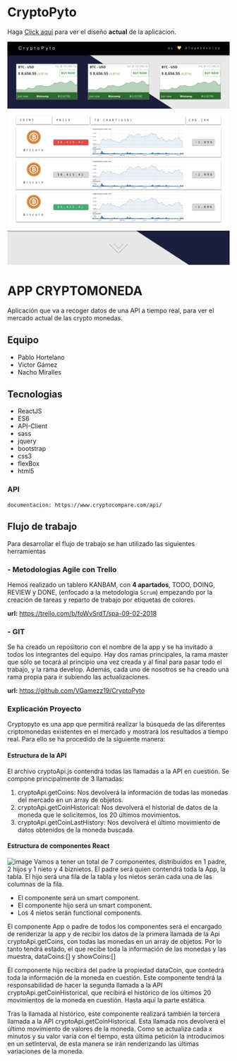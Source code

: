 # CryptoPyto
Haga [Click aqui](http://disgusted-picture.surge.sh/) para ver el diseño **actual** de la aplicacion.

![Imagen](https://github.com/VGamezz19/CryptoPyto/blob/vicBranch/design/mockUp.png)

# APP CRYPTOMONEDA
Aplicación que va a recoger datos de una API a tiempo real, para ver el mercado actual de las crypto monedas.

## Equipo
   - Pablo Hortelano
   - Victor Gámez
   - Nacho Miralles

## Tecnologias
   - ReactJS
   - ES6
   - API-Client
   - sass
   - jquery
   - bootstrap
   - css3
   - flexBox
   - html5

### API 
    documentacion: https://www.cryptocompare.com/api/

## Flujo de trabajo 
Para desarrollar el flujo de trabajo se han utilizado las siguientes herramientas
   


### - Metodologias Agile con Trello
Hemos realizado un tablero KANBAM, con **4 apartados**, TODO, DOING, REVIEW y DONE, (enfocado a la metodologia `Scrum`) empezando por la creación de tareas y reparto de trabajo
por etiquetas de colores.

 **url:** https://trello.com/b/foWvSrdT/spa-09-02-2018



### - GIT
Se ha creado un repositorio con el nombre de la app y se ha invitado a todos los integrantes del equipo. Hay dos ramas principales,
la rama master que sólo se tocará al principio una vez creada y al final para pasar todo el trabajo, y la rama develop.
Además, cada uno de nosotros se ha creado una rama propia para ir subiendo las actualizaciones.


 **url:** https://github.com/VGamezz19/CryptoPyto


### Explicación Proyecto
Cryptopyto es una app que permitirá realizar la búsqueda de las diferentes criptomonedas existentes en el mercado y mostrará los resultados a tiempo real. Para ello se ha procedido de la siguiente manera:


#### Estructura de la API
El archivo cryptoApi.js contendrá todas las llamadas a la API en cuestión. Se compone principalmente de 3 llamadas:
1. cryptoApi.getCoins: Nos devolverá la información de todas las monedas del mercado en un array de objetos.
2. cryptoApi.getCoinHistorical: Nos devolverá el historial de datos de la moneda que le solicitemos, los 20 últimos movimientos.
3. cryptoApi.getCoinLastHistory: Nos devolverá el último movimiento de datos obtenidos de la moneda buscada.


#### Estructura de componentes React
![image](/Users/nachomirallessoler/Documents/App/CryptoPyto/public/img)
Vamos a tener un total de 7 componentes, distribuidos en 1 padre, 2 hijos y 1 nieto y 4 biznietos.
El padre será quien contendrá toda la App, la tabla. El hijo será una fila de la tabla y los nietos serán cada una de las columnas de la fila.
- El componente <App> será un smart component. 
- El componente hijo <RowComponent/> será un smart component.
- Los 4 nietos <ColName/><ColPrice><ColChartHistory><ColChartRealTime> serán functional components.

El componente App o padre de todos los componentes será el encargado de renderizar la app y de recibir los datos de la primera llamada de la Api cryptoApi.getCoins, con todas las monedas en un array de objetos. Por lo tanto tendrá estado, el que recibe toda la información de las monedas y las muestra, dataCoins:[] y showCoins:[]

El componente hijo <RowComponent dataCoin =... /> recibirá del padre la propiedad dataCoin, que contedrá toda la información de la moneda en cuestión. Este componente tendrá la responsabilidad de hacer la segunda llamada a la API cryptoApi.getCoinHistorical, que recibirá el histórico de los últimos 20 movimientos de la moneda en cuestión. Hasta aquí la parte estática.

Tras la llamada al histórico, este componente realizará también la tercera llamada a la API cryptoApi.getCoinHistorical. Esta llamada nos devolverá el último movimiento de valores de la moneda. Como se actualiza cada x minutos y su valor varía con el tiempo, esta última petición la introducimos en un setInterval, de esta manera se irán renderizando las últimas variaciones de la moneda.